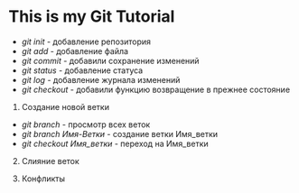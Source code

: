 # This is my Git Tutorial

* *git init* - добавление репозитория 
* *git add* - добавление файла 
* *git commit* - добавили сохранение изменений
* *git status* - добавление статуса 
* *git log* - добавление журнала изменений  
* *git checkout* - добавили функцию возвращение в прежнее состояние 
1. Создание новой ветки
* *git branch* - просмотр всех веток
* *git branch Имя-Ветки* - создание ветки Имя_ветки
* *git checkout Имя_ветки* - переход на Имя_ветки
2. Слияние веток

3. Конфликты